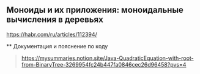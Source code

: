 ## Моноиды и их приложения: моноидальные вычисления в деревьях
https://habr.com/ru/articles/112394/

** Документация и пояснение по коду
> https://mysummaries.notion.site/Java-QuadraticEquation-with-root-from-BinaryTree-3269954fc24b447fa0846cec26d96458?pvs=4
